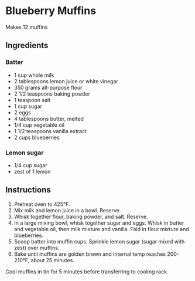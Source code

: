 # Blueberry Muffins

Makes 12 muffins

## Ingredients

### Batter

- 1 cup whole milk
- 2 tablespoons lemon juice or white vinegar
- 350 grams all-purpose flour
- 2 1/2 teaspoons baking powder
- 1 teaspoon salt
- 1 cup sugar
- 2 eggs
- 4 tablespoons butter, melted
- 1/4 cup vegetable oil
- 1 1/2 teaspoons vanilla extract
- 2 cups blueberries

### Lemon sugar

- 1/4 cup sugar
- zest of 1 lemon

## Instructions

1. Preheat oven to 425°F.
2. Mix milk and lemon juice in a bowl. Reserve.
3. Whisk together flour, baking powder, and salt. Reserve.
4. In a large mixing bowl, whisk together sugar and eggs. Whisk in butter and vegetable oil, then milk mixture and vanilla. Fold in flour mixture and blueberries.
5. Scoop batter into muffin cups. Sprinkle lemon sugar (sugar mixed with zest) over muffins.
6. Bake until muffins are golden brown and internal temp reaches 200-210°F, about 25 minutes.

Cool muffins in tin for 5 minutes before transferring to cooling rack.
